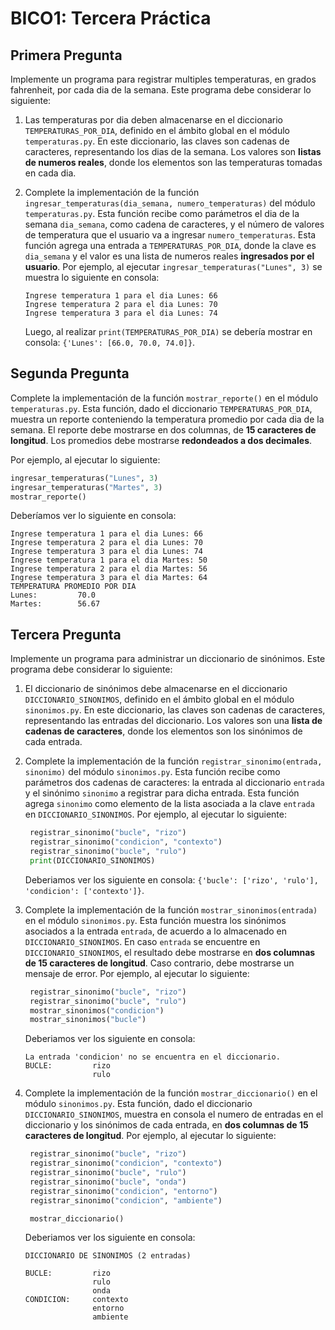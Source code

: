 # BICO1: Tercera Práctica

## Primera Pregunta

Implemente un programa para registrar multiples temperaturas, en grados fahrenheit, por cada dia de la semana. Este
programa debe considerar lo siguiente:

1. Las temperaturas por dia deben almacenarse en el diccionario `TEMPERATURAS_POR_DIA`, definido en el ámbito global en
   el módulo `temperaturas.py`. En este diccionario, las claves son cadenas de caracteres, representando los dias de la
   semana. Los valores son **listas de numeros reales**, donde los elementos son las temperaturas tomadas en cada dia.

2. Complete la implementación de la función `ingresar_temperaturas(dia_semana, numero_temperaturas)`
   del módulo `temperaturas.py`. Esta función recibe como parámetros el dia de la semana `dia_semana`, como cadena de
   caracteres, y el número de valores de temperatura que el usuario va a ingresar `numero_temperaturas`. Esta función
   agrega una entrada a `TEMPERATURAS_POR_DIA`, donde la clave es `dia_semana` y el valor es una lista de numeros reales
   **ingresados por el usuario**. Por ejemplo, al ejecutar `ingresar_temperaturas("Lunes", 3)`
   se muestra lo siguiente en consola:

   ```commandline
   Ingrese temperatura 1 para el dia Lunes: 66
   Ingrese temperatura 2 para el dia Lunes: 70
   Ingrese temperatura 3 para el dia Lunes: 74
   ```
   Luego, al realizar `print(TEMPERATURAS_POR_DIA)` se debería mostrar en consola: `{'Lunes': [66.0, 70.0, 74.0]}`.

## Segunda Pregunta

Complete la implementación de la función `mostrar_reporte()` en el módulo `temperaturas.py`. Esta función, dado el
diccionario `TEMPERATURAS_POR_DIA`, muestra un reporte conteniendo la temperatura promedio por cada dia de la semana. El
reporte debe mostrarse en dos columnas, de **15 caracteres de longitud**. Los promedios debe mostrarse **redondeados a
dos decimales**.

Por ejemplo, al ejecutar lo siguiente:

```python
ingresar_temperaturas("Lunes", 3)
ingresar_temperaturas("Martes", 3)
mostrar_reporte()
```

Deberíamos ver lo siguiente en consola:

```commandline
Ingrese temperatura 1 para el dia Lunes: 66
Ingrese temperatura 2 para el dia Lunes: 70
Ingrese temperatura 3 para el dia Lunes: 74
Ingrese temperatura 1 para el dia Martes: 50
Ingrese temperatura 2 para el dia Martes: 56
Ingrese temperatura 3 para el dia Martes: 64
TEMPERATURA PROMEDIO POR DIA
Lunes:         70.0           
Martes:        56.67          
```

## Tercera Pregunta

Implemente un programa para administrar un diccionario de sinónimos. Este programa debe considerar lo siguiente:

1. El diccionario de sinónimos debe almacenarse en el diccionario `DICCIONARIO_SINONIMOS`, definido en el ámbito global
   en el módulo `sinonimos.py`. En este diccionario, las claves son cadenas de caracteres, representando las entradas
   del diccionario. Los valores son una **lista de cadenas de caracteres**, donde los elementos son los sinónimos de
   cada entrada.

2. Complete la implementación de la función `registrar_sinonimo(entrada, sinonimo)` del módulo `sinonimos.py`. Esta
   función recibe como parámetros dos cadenas de caracteres: la entrada al diccionario `entrada` y el
   sinónimo `sinonimo` a registrar para dicha entrada. Esta función agrega `sinonimo` como elemento de la lista asociada
   a la clave `entrada`
   en `DICCIONARIO_SINONIMOS`. Por ejemplo, al ejecutar lo siguiente:

   ```python
    registrar_sinonimo("bucle", "rizo")
    registrar_sinonimo("condicion", "contexto")
    registrar_sinonimo("bucle", "rulo")
    print(DICCIONARIO_SINONIMOS)
   ```

   Deberiamos ver los siguiente en consola: `{'bucle': ['rizo', 'rulo'], 'condicion': ['contexto']}`.

3. Complete la implementación de la función `mostrar_sinonimos(entrada)` en el módulo
   `sinonimos.py`. Esta función muestra los sinónimos asociados a la entrada `entrada`, de acuerdo a lo almacenado
   en `DICCIONARIO_SINONIMOS`. En caso `entrada` se encuentre en `DICCIONARIO_SINONIMOS`, el resultado debe mostrarse
   en **dos columnas de 15 caracteres de longitud**. Caso contrario, debe mostrarse un mensaje de error. Por ejemplo, al
   ejecutar lo siguiente:

   ```python
    registrar_sinonimo("bucle", "rizo")
    registrar_sinonimo("bucle", "rulo")
    mostrar_sinonimos("condicion")
    mostrar_sinonimos("bucle")   
   ```

   Deberiamos ver los siguiente en consola:

   ```commandline
   La entrada 'condicion' no se encuentra en el diccionario.
   BUCLE:         rizo           
                  rulo           
   ```

4. Complete la implementación de la función `mostrar_diccionario()` en el módulo `sinonimos.py`. Esta función, dado el
   diccionario `DICCIONARIO_SINONIMOS`, muestra en consola el numero de entradas en el diccionario y los sinónimos de
   cada entrada, en **dos columnas de 15 caracteres de longitud**. Por ejemplo, al ejecutar lo siguiente:

   ```python
    registrar_sinonimo("bucle", "rizo")
    registrar_sinonimo("condicion", "contexto")
    registrar_sinonimo("bucle", "rulo")
    registrar_sinonimo("bucle", "onda")
    registrar_sinonimo("condicion", "entorno")
    registrar_sinonimo("condicion", "ambiente")

    mostrar_diccionario()
   ```
   
   Deberiamos ver los siguiente en consola:

   ```commandline
   DICCIONARIO DE SINONIMOS (2 entradas)
   
   BUCLE:         rizo           
                  rulo           
                  onda           
   CONDICION:     contexto       
                  entorno        
                  ambiente       
   ```